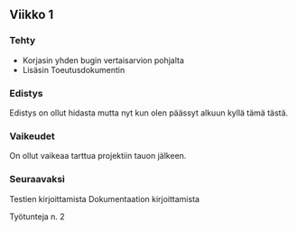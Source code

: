 ## Viikko 1

### Tehty
- Korjasin yhden bugin vertaisarvion pohjalta
- Lisäsin Toeutusdokumentin

### Edistys
Edistys on ollut hidasta mutta nyt kun olen päässyt alkuun kyllä tämä tästä.


### Vaikeudet
On ollut vaikeaa tarttua projektiin tauon jälkeen.

### Seuraavaksi
Testien kirjoittamista
Dokumentaation kirjoittamista


Työtunteja n. 2